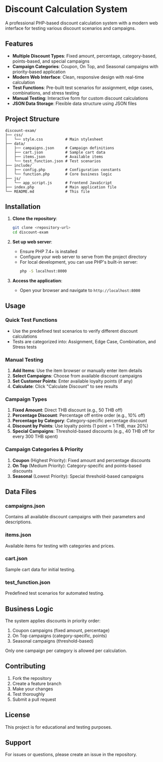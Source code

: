 # Discount Calculation System

A professional PHP-based discount calculation system with a modern web interface for testing various discount scenarios and campaigns.

## Features

- **Multiple Discount Types**: Fixed amount, percentage, category-based, points-based, and special campaigns
- **Campaign Categories**: Coupon, On Top, and Seasonal campaigns with priority-based application
- **Modern Web Interface**: Clean, responsive design with real-time calculation
- **Test Functions**: Pre-built test scenarios for assignment, edge cases, combinations, and stress testing
- **Manual Testing**: Interactive form for custom discount calculations
- **JSON Data Storage**: Flexible data structure using JSON files

## Project Structure

```
discount-exam/
├── css/
│   └── style.css          # Main stylesheet
├── data/
│   ├── campaigns.json     # Campaign definitions
│   ├── cart.json          # Sample cart data
│   ├── items.json         # Available items
│   └── test_function.json # Test scenarios
├── include/
│   ├── config.php         # Configuration constants
│   └── function.php       # Core business logic
├── js/
│   └── app_script.js      # Frontend JavaScript
├── index.php              # Main application file
└── README.md              # This file
```

## Installation

1. **Clone the repository**:
   ```bash
   git clone <repository-url>
   cd discount-exam
   ```

2. **Set up web server**:
   - Ensure PHP 7.4+ is installed
   - Configure your web server to serve from the project directory
   - For local development, you can use PHP's built-in server:
     ```bash
     php -S localhost:8000
     ```

3. **Access the application**:
   - Open your browser and navigate to `http://localhost:8000`

## Usage

### Quick Test Functions
- Use the predefined test scenarios to verify different discount calculations
- Tests are categorized into: Assignment, Edge Case, Combination, and Stress tests

### Manual Testing
1. **Add Items**: Use the item browser or manually enter item details
2. **Select Campaigns**: Choose from available discount campaigns
3. **Set Customer Points**: Enter available loyalty points (if any)
4. **Calculate**: Click "Calculate Discount" to see results

### Campaign Types

1. **Fixed Amount**: Direct THB discount (e.g., 50 THB off)
2. **Percentage Discount**: Percentage off entire order (e.g., 10% off)
3. **Percentage by Category**: Category-specific percentage discount
4. **Discount by Points**: Use loyalty points (1 point = 1 THB, max 20%)
5. **Special Campaigns**: Threshold-based discounts (e.g., 40 THB off for every 300 THB spent)

### Campaign Categories & Priority

1. **Coupon** (Highest Priority): Fixed amount and percentage discounts
2. **On Top** (Medium Priority): Category-specific and points-based discounts
3. **Seasonal** (Lowest Priority): Special threshold-based campaigns

## Data Files

### campaigns.json
Contains all available discount campaigns with their parameters and descriptions.

### items.json
Available items for testing with categories and prices.

### cart.json
Sample cart data for initial testing.

### test_function.json
Predefined test scenarios for automated testing.

## Business Logic

The system applies discounts in priority order:
1. Coupon campaigns (fixed amount, percentage)
2. On Top campaigns (category-specific, points)
3. Seasonal campaigns (threshold-based)

Only one campaign per category is allowed per calculation.

## Contributing

1. Fork the repository
2. Create a feature branch
3. Make your changes
4. Test thoroughly
5. Submit a pull request

## License

This project is for educational and testing purposes.

## Support

For issues or questions, please create an issue in the repository. 